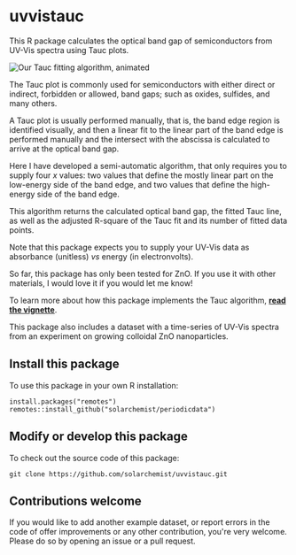 # uvvistauc

This R package calculates the optical band gap of semiconductors from UV-Vis spectra
using Tauc plots.

![Our Tauc fitting algorithm, animated](https://raw.githubusercontent.com/solarchemist/uvvistauc/master/man/figures/animation.gif)

The Tauc plot is commonly used for semiconductors with either direct or indirect,
forbidden or allowed, band gaps; such as oxides, sulfides, and many others.

A Tauc plot is usually performed manually, that is, the band edge region is identified
visually, and then a linear fit to the linear part of the band edge is performed manually
and the intersect with the abscissa is calculated to arrive at the optical band gap.

Here I have developed a semi-automatic algorithm, that only requires you to supply
four *x* values: two values that define the mostly linear part on the low-energy side
of the band edge, and two values that define the high-energy side of the band edge.

This algorithm returns the calculated optical band gap, 
the fitted Tauc line, as well as the adjusted R-square of the Tauc fit and
its number of fitted data points.

Note that this package expects you to supply your UV-Vis data as 
absorbance (unitless) *vs* energy (in electronvolts).

So far, this package has only been tested for ZnO.
If you use it with other materials, I would love it if you would let me know!

To learn more about how this package implements the Tauc algorithm, 
**[read the vignette](https://htmlpreview.github.io/?https://github.com/solarchemist/uvvistauc/blob/master/doc/intro.html)**.

This package also includes a dataset with a time-series of UV-Vis spectra from an experiment
on growing colloidal ZnO nanoparticles.


## Install this package

To use this package in your own R installation:

```
install.packages("remotes")
remotes::install_github("solarchemist/periodicdata")
```



## Modify or develop this package

To check out the source code of this package:

```
git clone https://github.com/solarchemist/uvvistauc.git
```



## Contributions welcome

If you would like to add another example dataset, or report errors in the code
of offer improvements or any other contribution, you're very welcome.
Please do so by opening an issue or a pull request.
